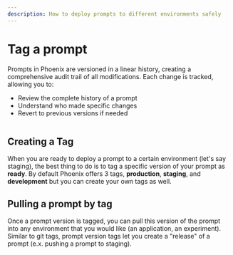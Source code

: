 ```yaml
---
description: How to deploy prompts to different environments safely
---
```


# Tag a prompt



Prompts in Phoenix are versioned in a linear history, creating a comprehensive audit trail of all modifications. Each change is tracked, allowing you to:

* Review the complete history of a prompt
* Understand who made specific changes
* Revert to previous versions if needed

<figure><img src="https://storage.googleapis.com/arize-phoenix-assets/assets/images/prompt_version_tags.png" alt=""><figcaption></figcaption></figure>

## Creating a Tag

When you are ready to deploy a prompt to a certain environment (let's say staging), the best thing to do is to tag a specific version of your prompt as **ready**. By default Phoenix offers 3 tags, **production**, **staging**, and **development** but you can create your own tags as well.



## Pulling a prompt by tag

Once a prompt version is tagged, you can pull this version of the prompt into any environment that you would like (an application, an experiment). Similar to git tags, prompt version tags let you create a "release" of a prompt (e.x. pushing a prompt to staging).



